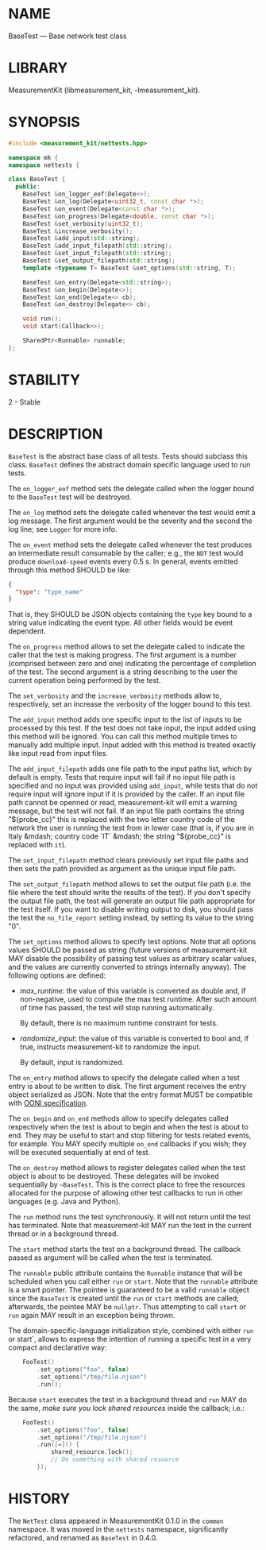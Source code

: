 # NAME
BaseTest &mdash; Base network test class

# LIBRARY
MeasurementKit (libmeasurement_kit, -lmeasurement_kit).

# SYNOPSIS

```C++
#include <measurement_kit/nettests.hpp>

namespace mk {
namespace nettests {

class BaseTest {
  public:
    BaseTest &on_logger_eof(Delegate<>);
    BaseTest &on_log(Delegate<uint32_t, const char *>);
    BaseTest &on_event(Delegate<const char *>);
    BaseTest &on_progress(Delegate<double, const char *>);
    BaseTest &set_verbosity(uint32_t);
    BaseTest &increase_verbosity();
    BaseTest &add_input(std::string);
    BaseTest &add_input_filepath(std::string);
    BaseTest &set_input_filepath(std::string);
    BaseTest &set_output_filepath(std::string);
    template <typename T> BaseTest &set_options(std::string, T);

    BaseTest &on_entry(Delegate<std::string>);
    BaseTest &on_begin(Delegate<>);
    BaseTest &on_end(Delegate<> cb);
    BaseTest &on_destroy(Delegate<> cb);

    void run();
    void start(Callback<>);

    SharedPtr<Runnable> runnable;
};

```

# STABILITY

2 - Stable

# DESCRIPTION

`BaseTest` is the abstract base class of all tests. Tests should
subclass this class. `BaseTest` defines the abstract domain specific
language used to run tests.

The `on_logger_eof` method sets the delegate called when the logger
bound to the `BaseTest` test will be destroyed.

The `on_log` method sets the delegate called whenever the test
would emit a log message. The first argument would be the severity
and the second the log line; see `Logger` for more info.

The `on_event` method sets the delegate called whenever the test
produces an intermediate result consumable by the caller; e.g., the
`NDT` test would produce `download-speed` events every 0.5 s. In
general, events emitted through this method SHOULD be like:

```JSON
{
  "type": "type_name"
}
```

That is, they SHOULD be JSON objects containing the `type` key bound
to a string value indicating the event type. All other fields would
be event dependent.

The `on_progress` method allows to set the delegate called to indicate
the caller that the test is making progress. The first argument is a
number (comprised between zero and one) indicating the percentage of
completion of the test. The second argument is a string describing to
the user the current operation being performed by the test.

The `set_verbosity` and the `increase_verbosity` methods allow to,
respectively, set an increase the verbosity of the logger bound to
this test.

The `add_input` method adds one specific input to the list of inputs to
be processed by this test. If the test does not take input, the input added
using this method will be ignored. You can call this method multiple times
to manually add multiple input. Input added with this method is treated
exactly like input read from input files.

The `add_input_filepath` adds one file path to the input paths list, which
by default is empty. Tests that require input will fail if no input file
path is specified and no input was provided using `add_input`,
while tests that do not require input will ignore input
if it is provided by the caller. If an input file path cannot be openned
or read, measurement-kit will emit a warning message, but the test will not
fail. If an input file path contains the string "${probe_cc}" this is
replaced with the two letter country code of the network the user is running
the test from in lower case (that is, if you are in Italy &mdash; country
code `IT` &mdash; the string "${probe_cc}" is replaced with `it`).

The `set_input_filepath` method clears previously set input file paths
and then sets the path provided as argument as the unique input file path.

The `set_output_filepath` method allows to set the output file path (i.e.
the file where the test should write the results of the test). If you don't
specify the output file path, the test will generate an output file path
appropriate for the test itself. If you want to disable writing output to
disk, you should pass the test the `no_file_report` setting instead, by
setting its value to the string "0".

The `set_options` method allows to specify test options. Note that
all options values SHOULD be passed as string (future versions of
measurement-kit MAY disable the possibility of passing test values
as arbitrary scalar values, and the values are currently converted
to strings internally anyway). The following options are defined:

- *max_runtime*: the value of this variable is converted as double
  and, if non-negative, used to compute the max test runtime. After such
  amount of time has passed, the test will stop running automatically.

  By default, there is no maximum runtime constraint for tests.

- *randomize_input*: the value of this variable is converted to bool
  and, if true, instructs measurement-kit to randomize the input.

  By default, input is randomized.

The `on_entry` method allows to specify the delegate called when
a test entry is about to be written to disk. The first argument
receives the entry object serialized as JSON. Note that the entry
format MUST be compatible with [OONI specification](https://github.com/TheTorProject/ooni-spec/tree/master/data-formats).

The `on_begin` and `on_end` methods allow to specify delegates called
respectively when the test is about to begin and when the test is about
to end. They may be useful to start and stop filtering for tests
related events, for example. You MAY specify multiple `on_end` callbacks
if you wish; they will be executed sequentially at end of test.

The `on_destroy` method allows to register delegates called when the
test object is about to be destroyed. These delegates will be invoked
sequentially by `~BaseTest`. This is the correct place to free the
resources allocated for the purpose of allowing other test callbacks
to run in other languages (e.g. Java and Python).

The `run` method runs the test synchronously. It will not return until
the test has terminated. Note that measurement-kit MAY run the test
in the current thread or in a background thread.

The `start` method starts the test on a background thread. The callback
passed as argument will be called when the test is terminated.

The `runnable` public attribute contains the `Runnable` instance that
will be scheduled when you call either `run` or `start`. Note that the
`runnable` attribute is a smart pointer. The pointee is guaranteed to
be a valid `runnable` object since the `BaseTest` is created until the
`run` or `start` methods are called; afterwards, the pointee MAY be
`nullptr`. Thus attempting to call `start` or `run` again MAY result
in an exception being thrown.

The domain-specific-language initialization style, combined with either `run`
or start`, allows to express the intention of running a specific test
in a very compact and declarative way:

```C++
    FooTest()
        .set_options("foo", false)
        .set_options("/tmp/file.njson")
        .run();
```

Because `start` executes the test in a background thread and `run` MAY do
the same, *make sure you lock shared resources* inside the callback; i.e.:

```C++
    FooTest()
        .set_options("foo", false)
        .set_options("/tmp/file.njson")
        .run([=]() {
            shared_resource.lock();
            // Do something with shared resource
        });
```

# HISTORY

The `NetTest` class appeared in MeasurementKit 0.1.0 in the `common`
namespace. It was moved in the `nettests` namespace, significantly
refactored, and renamed as `BaseTest` in 0.4.0.
